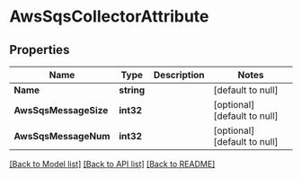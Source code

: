 # AwsSqsCollectorAttribute

## Properties
Name | Type | Description | Notes
------------ | ------------- | ------------- | -------------
**Name** | **string** |  | [default to null]
**AwsSqsMessageSize** | **int32** |  | [optional] [default to null]
**AwsSqsMessageNum** | **int32** |  | [optional] [default to null]

[[Back to Model list]](../README.md#documentation-for-models) [[Back to API list]](../README.md#documentation-for-api-endpoints) [[Back to README]](../README.md)


